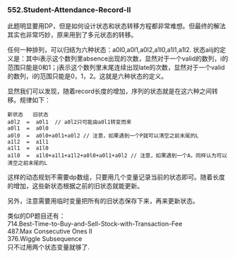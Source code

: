### 552.Student-Attendance-Record-II

此题明显要用DP，但是如何设计状态和状态转移方程都非常难想。但最终的解法其实也非常巧妙，原来用到了多元状态的转移。

任何一种排列，可以归结为六种状态：a0l0,a0l1,a0l2,a1l0,a1l1,a1l2. 状态ailj的定义是：其中i表示这个数列里absence出现的次数，显然对于一个valid的数列，i的范围只能是0和1；j表示这个数列里末尾连续出现late的次数，显然对于一个valid的数列，i的范围只能是0，1，2。这就是六种状态的定义。

显然我们可以发现，随着record长度的增加，序列的状态就是在这六种之间转移。规律如下：
```
新状态   旧状态
a0l2  =  a0l1  // a0l2只可能由a0l1转变而来
a0l1  =  a0l0
a0l0  =  a0l0+a0l1+a0l2 // 注意，如果遇到一个P就可以清空之前末尾的L
a1l2  =  a1l1
a1l1  =  a1l0
a1l0  =  a1l0+a1l1+a1l2+a0l0+a0l1+a0l2 // 注意，如果遇到一个A，同样认为可以清空之前末尾的L
```
这样的动态规划不需要dp数组，只要用几个变量记录当前的状态即可。随着长度的增加，这些新状态根据之前的旧状态就能更新。

另外，注意需要用临时变量把所有的旧状态保存下来，再来更新状态。

类似的DP题目还有：    
714.Best-Time-to-Buy-and-Sell-Stock-with-Transaction-Fee    
487.Max Consecutive Ones II   
376.Wiggle Subsequence    
只不过用两个状态变量就够了.
